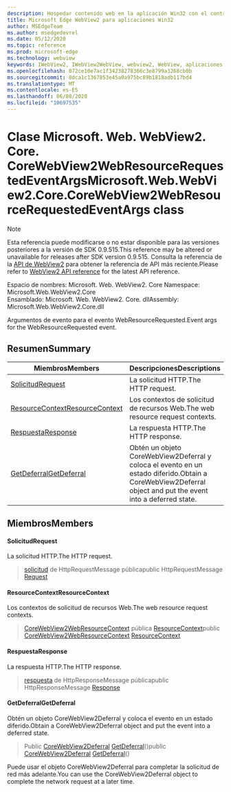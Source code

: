 ```yaml
---
description: Hospedar contenido web en la aplicación Win32 con el control Microsoft Edge WebView2
title: Microsoft Edge WebView2 para aplicaciones Win32
author: MSEdgeTeam
ms.author: msedgedevrel
ms.date: 05/12/2020
ms.topic: reference
ms.prod: microsoft-edge
ms.technology: webview
keywords: IWebView2, IWebView2WebView, webview2, WebView, aplicaciones Win32, Win32, Edge, ICoreWebView2, ICoreWebView2Controller, control de explorador, HTML Edge
ms.openlocfilehash: 072ce10e7ac1f34238278366c3e8799a3268cb0b
ms.sourcegitcommit: 8dca1c1367853e45a0a975bc89b1818adb117bd4
ms.translationtype: MT
ms.contentlocale: es-ES
ms.lasthandoff: 06/08/2020
ms.locfileid: "10697535"
---
```

# <span data-ttu-id="e0412-104">Clase Microsoft. Web. WebView2. Core. CoreWebView2WebResourceRequestedEventArgs</span><span class="sxs-lookup"><span data-stu-id="e0412-104">Microsoft.Web.WebView2.Core.CoreWebView2WebResourceRequestedEventArgs class</span></span> 

> [!NOTE]
> <span data-ttu-id="e0412-105">Esta referencia puede modificarse o no estar disponible para las versiones posteriores a la versión de SDK 0.9.515.</span><span class="sxs-lookup"><span data-stu-id="e0412-105">This reference may be altered or unavailable for releases after SDK version 0.9.515.</span></span> <span data-ttu-id="e0412-106">Consulta la referencia de la [API de WebView2](../../../webview2-api-reference.md) para obtener la referencia de API más reciente.</span><span class="sxs-lookup"><span data-stu-id="e0412-106">Please refer to [WebView2 API reference](../../../webview2-api-reference.md) for the latest API reference.</span></span>

<span data-ttu-id="e0412-107">Espacio de nombres: Microsoft. Web. WebView2. Core </span><span class="sxs-lookup"><span data-stu-id="e0412-107">Namespace: Microsoft.Web.WebView2.Core</span></span>\
<span data-ttu-id="e0412-108">Ensamblado: Microsoft. Web. WebView2. Core. dll</span><span class="sxs-lookup"><span data-stu-id="e0412-108">Assembly: Microsoft.Web.WebView2.Core.dll</span></span>

<span data-ttu-id="e0412-109">Argumentos de evento para el evento WebResourceRequested.</span><span class="sxs-lookup"><span data-stu-id="e0412-109">Event args for the WebResourceRequested event.</span></span>

## <span data-ttu-id="e0412-110">Resumen</span><span class="sxs-lookup"><span data-stu-id="e0412-110">Summary</span></span>

 <span data-ttu-id="e0412-111">Miembros</span><span class="sxs-lookup"><span data-stu-id="e0412-111">Members</span></span>                        | <span data-ttu-id="e0412-112">Descripciones</span><span class="sxs-lookup"><span data-stu-id="e0412-112">Descriptions</span></span>
--------------------------------|---------------------------------------------
[<span data-ttu-id="e0412-113">Solicitud</span><span class="sxs-lookup"><span data-stu-id="e0412-113">Request</span></span>](#request) | <span data-ttu-id="e0412-114">La solicitud HTTP.</span><span class="sxs-lookup"><span data-stu-id="e0412-114">The HTTP request.</span></span>
[<span data-ttu-id="e0412-115">ResourceContext</span><span class="sxs-lookup"><span data-stu-id="e0412-115">ResourceContext</span></span>](#resourcecontext) | <span data-ttu-id="e0412-116">Los contextos de solicitud de recursos Web.</span><span class="sxs-lookup"><span data-stu-id="e0412-116">The web resource request contexts.</span></span>
[<span data-ttu-id="e0412-117">Respuesta</span><span class="sxs-lookup"><span data-stu-id="e0412-117">Response</span></span>](#response) | <span data-ttu-id="e0412-118">La respuesta HTTP.</span><span class="sxs-lookup"><span data-stu-id="e0412-118">The HTTP response.</span></span>
[<span data-ttu-id="e0412-119">GetDeferral</span><span class="sxs-lookup"><span data-stu-id="e0412-119">GetDeferral</span></span>](#getdeferral) | <span data-ttu-id="e0412-120">Obtén un objeto CoreWebView2Deferral y coloca el evento en un estado diferido.</span><span class="sxs-lookup"><span data-stu-id="e0412-120">Obtain a CoreWebView2Deferral object and put the event into a deferred state.</span></span>

## <span data-ttu-id="e0412-121">Miembros</span><span class="sxs-lookup"><span data-stu-id="e0412-121">Members</span></span>

#### <span data-ttu-id="e0412-122">Solicitud</span><span class="sxs-lookup"><span data-stu-id="e0412-122">Request</span></span> 

<span data-ttu-id="e0412-123">La solicitud HTTP.</span><span class="sxs-lookup"><span data-stu-id="e0412-123">The HTTP request.</span></span>

> <span data-ttu-id="e0412-124">[solicitud](#request) de HttpRequestMessage pública</span><span class="sxs-lookup"><span data-stu-id="e0412-124">public HttpRequestMessage [Request](#request)</span></span>

#### <span data-ttu-id="e0412-125">ResourceContext</span><span class="sxs-lookup"><span data-stu-id="e0412-125">ResourceContext</span></span> 

<span data-ttu-id="e0412-126">Los contextos de solicitud de recursos Web.</span><span class="sxs-lookup"><span data-stu-id="e0412-126">The web resource request contexts.</span></span>

> <span data-ttu-id="e0412-127">[CoreWebView2WebResourceContext](./namespace-microsoft-web-webview2-core.md) pública [ResourceContext](#resourcecontext)</span><span class="sxs-lookup"><span data-stu-id="e0412-127">public [CoreWebView2WebResourceContext](./namespace-microsoft-web-webview2-core.md) [ResourceContext](#resourcecontext)</span></span>

#### <span data-ttu-id="e0412-128">Respuesta</span><span class="sxs-lookup"><span data-stu-id="e0412-128">Response</span></span> 

<span data-ttu-id="e0412-129">La respuesta HTTP.</span><span class="sxs-lookup"><span data-stu-id="e0412-129">The HTTP response.</span></span>

> <span data-ttu-id="e0412-130">[respuesta](#response) de HttpResponseMessage pública</span><span class="sxs-lookup"><span data-stu-id="e0412-130">public HttpResponseMessage [Response](#response)</span></span>

#### <span data-ttu-id="e0412-131">GetDeferral</span><span class="sxs-lookup"><span data-stu-id="e0412-131">GetDeferral</span></span> 

<span data-ttu-id="e0412-132">Obtén un objeto CoreWebView2Deferral y coloca el evento en un estado diferido.</span><span class="sxs-lookup"><span data-stu-id="e0412-132">Obtain a CoreWebView2Deferral object and put the event into a deferred state.</span></span>

> <span data-ttu-id="e0412-133">Public [CoreWebView2Deferral](microsoft-web-webview2-core-corewebview2deferral.md) [GetDeferral](#getdeferral)()</span><span class="sxs-lookup"><span data-stu-id="e0412-133">public [CoreWebView2Deferral](microsoft-web-webview2-core-corewebview2deferral.md) [GetDeferral](#getdeferral)()</span></span>

<span data-ttu-id="e0412-134">Puede usar el objeto CoreWebView2Deferral para completar la solicitud de red más adelante.</span><span class="sxs-lookup"><span data-stu-id="e0412-134">You can use the CoreWebView2Deferral object to complete the network request at a later time.</span></span>

